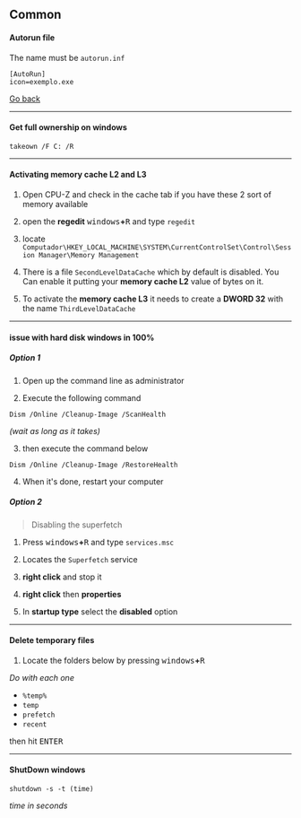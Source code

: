 ## Common

#### Autorun file
The name must be `autorun.inf`
```batch
[AutoRun]
icon=exemplo.exe
```
[Go back](readme.md#menu)
___

#### Get full ownership on windows
```batch
takeown /F C: /R
```

___

#### Activating memory cache L2 and L3

1. Open CPU-Z and check in the cache tab if you have these 2 sort of memory available

2. open the **regedit** <kbd>windows</kbd>**+**<kbd>R</kbd> and type `regedit`

3. locate `Computador\HKEY_LOCAL_MACHINE\SYSTEM\CurrentControlSet\Control\Session Manager\Memory Management`

4. There is a file `SecondLevelDataCache` which by default is disabled. You Can enable it putting your **memory cache L2** value of bytes on it.

5. To activate the **memory cache L3** it needs to create a **DWORD 32** with the name `ThirdLevelDataCache`

___

#### issue with hard disk windows in 100% ##
##### Option 1

1. Open up the command line as administrator

2. Execute the following command
```batch
Dism /Online /Cleanup-Image /ScanHealth
```

*(wait as long as it takes)*

3. then execute the command below
```batch
Dism /Online /Cleanup-Image /RestoreHealth
```

4. When it's done, restart your computer

##### Option 2
> Disabling the superfetch

1. Press <kbd>windows</kbd>**+**<kbd>R</kbd> and type `services.msc`

2. Locates the `Superfetch` service

3. **right click** and stop it

4. **right click** then **properties**

5. In **startup type** select the **disabled** option

___

#### Delete temporary files
1. Locate the folders below by pressing <kbd>windows</kbd>**+**<kbd>R</kbd>

*Do with each one*
- `%temp%`
- `temp`
- `prefetch`
- `recent`

then hit <kbd>ENTER</kbd>

___

#### ShutDown windows

```batch
shutdown -s -t (time)
```

*time in seconds*
